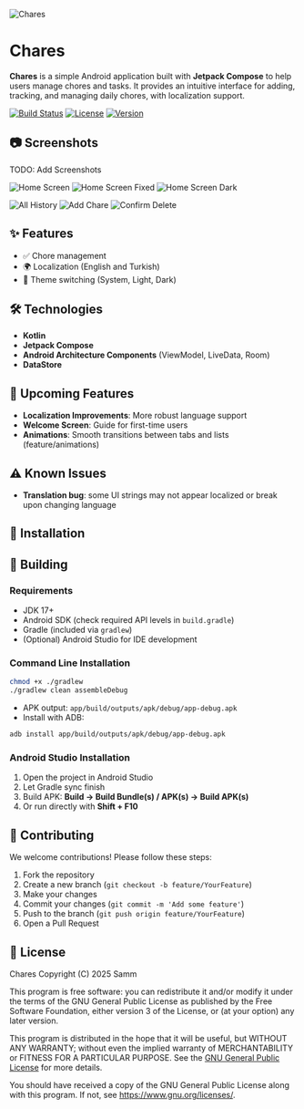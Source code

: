 ![Chares](.github/Chares.png)
# Chares

**Chares** is a simple Android application built with **Jetpack Compose** to help users manage chores and tasks.
It provides an intuitive interface for adding, tracking, and managing daily chores, with localization support.

[![Build Status](https://img.shields.io/badge/build-passing-brightgreen)](https://github.com/Ssmm8g/Chares)
[![License](https://img.shields.io/badge/license-GPL%20v3-blue.svg)](https://opensource.org/licenses/GPL-3.0)
[![Version](https://img.shields.io/badge/version-1.1.0-yellow.svg)](https://github.com/Damm8g/Chares/releases/latest)

## 📷 Screenshots
TODO: Add Screenshots 

![Home Screen](.github/screenshots/home_screen.png)
![Home Screen Fixed](.github/screenshots/home_screen_fixed.png)
![Home Screen Dark](.github/screenshots/home_screen_dark.png)

![All History](.github/screenshots/all_history_screen.png)
![Add Chare](.github/screenshots/add_chare_screen.png)
![Confirm Delete](.github/screenshots/confirm_delete_screen.png)

## ✨ Features
- ✅ Chore management
- 🌍 Localization (English and Turkish)
- 🎨 Theme switching (System, Light, Dark)

## 🛠 Technologies
- **Kotlin**
- **Jetpack Compose**
- **Android Architecture Components** (ViewModel, LiveData, Room)
- **DataStore**

## 📌 Upcoming Features
- **Localization Improvements**: More robust language support
- **Welcome Screen**: Guide for first-time users
- **Animations**: Smooth transitions between tabs and lists (feature/animations)

## ⚠️ Known Issues
- **Translation bug**: some UI strings may not appear localized or break upon changing language

## 🚀 Installation
## 🚀 Building

### Requirements
- JDK 17+
- Android SDK (check required API levels in `build.gradle`)
- Gradle (included via `gradlew`)
- (Optional) Android Studio for IDE development

### Command Line Installation

```bash
chmod +x ./gradlew
./gradlew clean assembleDebug
```

* APK output: `app/build/outputs/apk/debug/app-debug.apk`
* Install with ADB:

```bash
adb install app/build/outputs/apk/debug/app-debug.apk
```

### Android Studio Installation
1. Open the project in Android Studio
2. Let Gradle sync finish
3. Build APK: **Build → Build Bundle(s) / APK(s) → Build APK(s)**
4. Or run directly with **Shift + F10**

## 🤝 Contributing

We welcome contributions! Please follow these steps:
1. Fork the repository
2. Create a new branch (`git checkout -b feature/YourFeature`)
3. Make your changes
4. Commit your changes (`git commit -m 'Add some feature'`)
5. Push to the branch (`git push origin feature/YourFeature`)
6. Open a Pull Request


## 📜 License

Chares
Copyright (C) 2025 Samm

This program is free software: you can redistribute it and/or modify
it under the terms of the GNU General Public License as published by
the Free Software Foundation, either version 3 of the License, or
(at your option) any later version.

This program is distributed in the hope that it will be useful,
but WITHOUT ANY WARRANTY; without even the implied warranty of
MERCHANTABILITY or FITNESS FOR A PARTICULAR PURPOSE.  See the
[GNU General Public License](LICENSE) for more details.

You should have received a copy of the GNU General Public License
along with this program.  If not, see <https://www.gnu.org/licenses/>.
